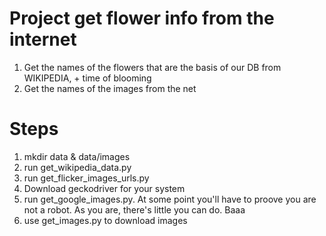 # Project get flower info from the internet
1. Get the names of the flowers that are the basis of our DB from WIKIPEDIA, + time of blooming
2. Get the names of the images from the net

# Steps
1. mkdir data & data/images
2. run get_wikipedia_data.py
3. run get_flicker_images_urls.py
4. Download geckodriver for your system
5. run get_google_images.py. At some point you'll have to proove you are not a robot. As you are,
there's little you can do. Baaa
6. use get_images.py to download images


